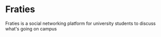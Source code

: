 # Fraties
Fraties is a social networking platform for university students to discuss what's going on campus
